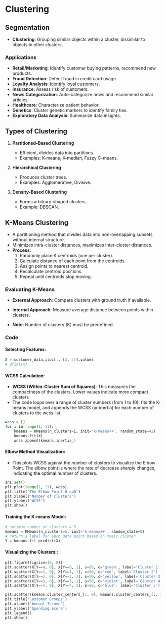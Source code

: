 # Clustering

## Segmentation
- **Clustering**: Grouping similar objects within a cluster, dissimilar to objects in other clusters.

### Applications
- **Retail/Marketing**: Identify customer buying patterns, recommend new products.
- **Fraud Detection**: Detect fraud in credit card usage.
- **Loyalty Analysis**: Identify loyal customers.
- **Insurance**: Assess risk of customers.
- **News Categorization**: Auto-categorize news and recommend similar articles.
- **Healthcare**: Characterize patient behavior.
- **Genetics**: Cluster genetic markers to identify family ties.
- **Exploratory Data Analysis**: Summarize data insights.

## Types of Clustering
1. **Partitioned-Based Clustering**
   - Efficient, divides data into partitions.
   - Examples: K-means, K-median, Fuzzy C-means.
   
2. **Hierarchical Clustering**
   - Produces cluster trees.
   - Examples: Agglomerative, Divisive.

3. **Density-Based Clustering**
   - Forms arbitrary-shaped clusters.
   - Example: DBSCAN.

## K-Means Clustering
- A partitioning method that divides data into non-overlapping subsets without internal structure.
- Minimizes intra-cluster distances, maximizes inter-cluster distances.
- **Process**:
  1. Randomly place K centroids (one per cluster).
  2. Calculate distance of each point from the centroids.
  3. Assign points to nearest centroid.
  4. Recalculate centroid positions.
  5. Repeat until centroids stop moving.

### Evaluating K-Means
- **External Approach**: Compare clusters with ground truth if available.
- **Internal Approach**: Measure average distance between points within clusters.

- **Note**: Number of clusters (K) must be predefined.



### Code
#### Selecting Features:
``` py
X = customer_data.iloc[:, [3, 4]].values
# print(X)
```
#### WCSS Calculation:
   - **WCSS (Within-Cluster Sum of Squares)**: This measures the compactness of the clusters. Lower values indicate more compact clusters
   - The code loops over a range of cluster numbers (from 1 to 10), fits the K-means model, and appends the WCSS (or inertia) for each number of clusters to the wcss list.
``` py
wcss = []
for i in range(1, 11):
    kmeans = KMeans(n_clusters=i, init='k-means++', random_state=42)
    kmeans.fit(X)
    wcss.append(kmeans.inertia_)
```
#### Elbow Method Visualization:
   - This plots WCSS against the number of clusters to visualize the Elbow Point. The elbow point is where the rate of decrease sharply changes, indicating the optimal number of clusters.

``` py
sns.set()
plt.plot(range(1, 11), wcss)
plt.title('The Elbow Point Graph')
plt.xlabel('Number of clusters')
plt.ylabel('WCSS')
plt.show()
```
#### Training the K-means Model:
``` py
# optimum number of clusters = 5
kmeans = KMeans(n_clusters=5, init='k-means++', random_state=0)
# return a label for each data point based on their cluster 
Y = kmeans.fit_predict(X)
```
#### Visualizing the Clusters::
``` py
plt.figure(figsize=(8, 8))
plt.scatter(X[Y==0, 0], X[Y==0, 1], s=50, c='green', label='Cluster 1') 
plt.scatter(X[Y==1, 0], X[Y==1, 1], s=50, c='red', label='Cluster 2')
plt.scatter(X[Y==2, 0], X[Y==2, 1], s=50, c='yellow', label='Cluster 3')
plt.scatter(X[Y==3, 0], X[Y==3, 1], s=50, c='violet', label='Cluster 4')
plt.scatter(X[Y==4, 0], X[Y==4, 1], s=50, c='blue', label='Cluster 5')

plt.scatter(kmeans.cluster_centers_[:, 0], kmeans.cluster_centers_[:, 1], s=100, c='cyan', label='Centroids')
plt.title('Customer Groups')
plt.xlabel('Annual Income')
plt.ylabel('Spending Score')
plt.legend()
plt.show()
```




